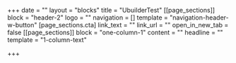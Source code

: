 +++
date = ""
layout = "blocks"
title = "UbuilderTest"
[[page_sections]]
block = "header-2"
logo = ""
navigation = []
template = "navigation-header-w-button"
[page_sections.cta]
link_text = ""
link_url = ""
open_in_new_tab = false
[[page_sections]]
block = "one-column-1"
content = ""
headline = ""
template = "1-column-text"

+++
